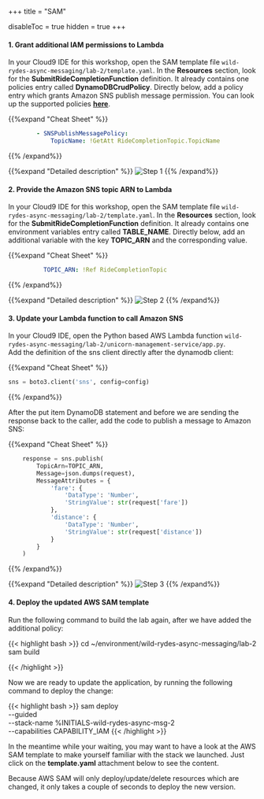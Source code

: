 +++
title = "SAM"

disableToc = true
hidden = true
+++

#### 1. Grant additional IAM permissions to Lambda

In your Cloud9 IDE for this workshop, open the SAM template file `wild-rydes-async-messaging/lab-2/template.yaml`. In the **Resources** section, look for the **SubmitRideCompletionFunction** definition. It already contains one policies entry called **DynamoDBCrudPolicy**. Directly below, add a policy entry which grants Amazon SNS publish message permission. You can look up the supported policies **[here](https://docs.aws.amazon.com/serverless-application-model/latest/developerguide/serverless-policy-templates.html)**.

{{%expand "Cheat Sheet" %}}

```yaml
        - SNSPublishMessagePolicy:
            TopicName: !GetAtt RideCompletionTopic.TopicName
```

{{% /expand%}}

{{%expand "Detailed description" %}}
![Step 1](step-1-sam.png)
{{% /expand%}}


#### 2. Provide the Amazon SNS topic ARN to Lambda

In your Cloud9 IDE for this workshop, open the SAM template file `wild-rydes-async-messaging/lab-2/template.yaml`. In the **Resources** section, look for the **SubmitRideCompletionFunction** definition. It already contains one environment variables entry called **TABLE_NAME**. Directly below, add an additional variable with the key **TOPIC_ARN** and the corresponding value.  

{{%expand "Cheat Sheet" %}}

```yaml
          TOPIC_ARN: !Ref RideCompletionTopic
```

{{% /expand%}} 

{{%expand "Detailed description" %}}
![Step 2](step-2-sam.png)
{{% /expand%}}


#### 3. Update your Lambda function to call Amazon SNS

In your Cloud9 IDE, open the Python based AWS Lambda function `wild-rydes-async-messaging/lab-2/unicorn-management-service/app.py`.  
Add the definition of the sns client directly after the dynamodb client:  

{{%expand "Cheat Sheet" %}}
```Python
sns = boto3.client('sns', config=config)
```
{{% /expand%}}

After the put item DynamoDB statement and before we are sending the response back to the caller, add the code to publish a message to Amazon SNS:  

{{%expand "Cheat Sheet" %}}
```Python
    response = sns.publish(
        TopicArn=TOPIC_ARN,
        Message=json.dumps(request),
        MessageAttributes = {
            'fare': {
                'DataType': 'Number',
                'StringValue': str(request['fare'])
            },
            'distance': {
                'DataType': 'Number',
                'StringValue': str(request['distance'])
            }
        }
    )
```
{{% /expand%}} 

{{%expand "Detailed description" %}}
![Step 3](step-3-sam.png)
{{% /expand%}}


#### 4. Deploy the updated AWS SAM template

Run the following command to build the lab again, after we have added the additional policy:

{{< highlight bash >}}
cd ~/environment/wild-rydes-async-messaging/lab-2
sam build

{{< /highlight >}}

Now we are ready to update the application, by running the following command to deploy the change:  

{{< highlight bash >}}
sam deploy \
    --guided \
    --stack-name %INITIALS-wild-rydes-async-msg-2 \
    --capabilities CAPABILITY_IAM
{{< /highlight >}}

In the meantime while your waiting, you may want to have a look at the AWS SAM template to make yourself familiar with the stack we launched. Just click on the **template.yaml** attachment below to see the content.

Because AWS SAM will only deploy/update/delete resources which are changed, it only takes a couple of seconds to deploy the new version.
